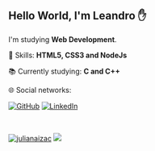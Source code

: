 <h2 align="left">Hello World, I'm Leandro ✋</h1>
<p align=left>I'm studying <strong>Web Development</strong>.</p>
<p align="left">🚀 Skills: <strong>HTML5, CSS3 and NodeJs</strong></p>
<p align="left">📚 Currently studying: <strong>C and C++</strong></p>
<p align="left">🌐 Social networks:</p>

<p align="left">
  <a href="https://github.com/Leolucas12"><img src="https://img.shields.io/badge/-GitHub-000?style=flat-square&logo=Github&logoColor=white&link" alt="GitHub"></a>
  <a href="https://www.linkedin.com/in/leandro-santos-b7a805197/"><img src="https://img.shields.io/badge/LinkedIn-%230077B5.svg?&style=flat-square&logo=linkedin&logoColor=white" alt="LinkedIn">
</p>
<br>
<p align="left">  
  <a href="https://github.com/Leolucas12"><img src="https://github-readme-stats.vercel.app/api?username=Leolucas12&show_icons=true&theme=dark&include_all_commits=true&count_private=true" alt="julianaizac"/></a>
  <a href="https://github.com/Leolucas12"><img src="https://github-readme-stats.vercel.app/api/top-langs/?username=Leolucas12&layout=compact&theme=dark"/></a>
</p>
